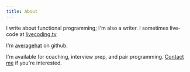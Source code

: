 ```yaml
---
title: About
---
```


I write about functional programming; I'm also a writer. I sometimes live-code at [livecoding.tv](https://www.livecoding.tv/averagehat/)

I'm [averagehat](https://github.com/averagehat) on github.  

I'm available for coaching, interview prep, and pair programming. [Contact me](./contact.html) if you're interested.
